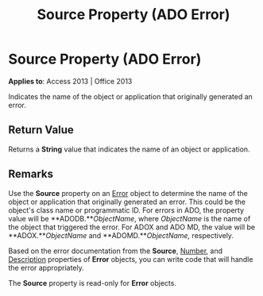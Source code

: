 ﻿---
title: Source Property (ADO Error)
TOCTitle: Source Property (ADO Error)
ms:assetid: ffc6c77f-1494-d63a-d832-416faa4c6f07
ms:mtpsurl: https://msdn.microsoft.com/en-us/library/JJ250316(v=office.15)
ms:contentKeyID: 48548969
ms.date: 09/18/2015
mtps_version: v=office.15
---

# Source Property (ADO Error)


**Applies to**: Access 2013 | Office 2013

Indicates the name of the object or application that originally generated an error.

## Return Value

Returns a **String** value that indicates the name of an object or application.

## Remarks

Use the **Source** property on an [Error](error-object-ado.md) object to determine the name of the object or application that originally generated an error. This could be the object's class name or programmatic ID. For errors in ADO, the property value will be **ADODB.***ObjectName*, where *ObjectName* is the name of the object that triggered the error. For ADOX and ADO MD, the value will be **ADOX.***ObjectName* and **ADOMD.***ObjectName,* respectively.

Based on the error documentation from the **Source**, [Number](number-property-ado.md), and [Description](description-property-ado.md) properties of **Error** objects, you can write code that will handle the error appropriately.

The **Source** property is read-only for **Error** objects.

